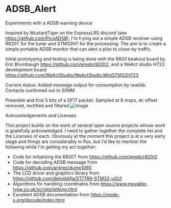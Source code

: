 # ADSB_Alert
Experiments with a ADSB warning device

Inspired by MustardTiger on the ExpressLRS discord (see https://github.com/PicoADSB), I'm trying out a simple ADSB receiver using R820T for the tuner and STM32H7 for the processing. The aim is to create a simple portable ADSB monitor that can alert a pilot to close-by traffic.

Initial prototyping and testing is being done with the R820 beakout board by Eric Brombaugh https://github.com/emeb/r820t2, and a WeAct studio H723 development board https://github.com/WeActStudio/WeActStudio.MiniSTM32H723

Current status: Added message output for consumption by readsb. Contacts confirmed out to 50NM

Preamble and first 5 bits of a DF17 packet. Sampled at 8 msps, dc offset removed, rectified and filtered
![image](https://github.com/JBKingdon/ADSB_Alert/assets/12351913/9e1567e0-9f94-45af-9570-c25a7aae8cf3)

Acknowledgements and Licenses

This project builds on the work of several open source projects whose work is gratefully acknowledged.
I need to gather together the complete list and the Licenses of each. Obviously at the moment this project
is at a very early stage and things are considerably in flux, but I'd like to mention the following 
while I'm getting my act together:

- Code for initialising the R820T from https://github.com/emeb/r820t2
- Code for decoding ADSB message from https://github.com/antirez/dump1090
- The LCD driver and graphics library from https://github.com/deividAlfa/ST7789-STM32-uGUI
- Algorithms for handling coordinates from https://www.movable-type.co.uk/scripts/latlong.html
- Excellent ADSB documentation from https://mode-s.org/decode/index.html
